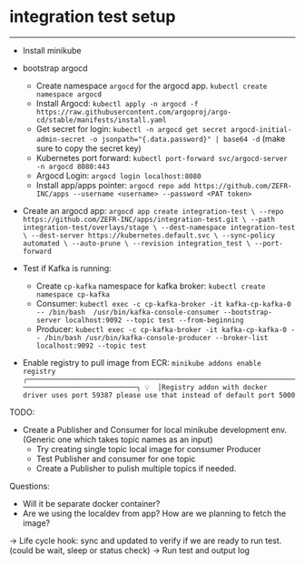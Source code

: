 # integration test setup
---
* Install minikube
* bootstrap argocd
  * Create namespace `argocd` for the argocd app. `kubectl create namespace argocd`
  * Install Argocd: `kubectl apply -n argocd -f https://raw.githubusercontent.com/argoproj/argo-cd/stable/manifests/install.yaml`
  * Get secret for login: `kubectl -n argocd get secret argocd-initial-admin-secret -o jsonpath="{.data.password}" | base64 -d` (make sure to copy the secret key)
  * Kubernetes port forward: `kubectl port-forward svc/argocd-server -n argocd 8080:443`
  * Argocd Login: `argocd login localhost:8080`
  * Install app/apps pointer: `argocd repo add https://github.com/ZEFR-INC/apps --username <username> --password <PAT token>`
* Create an argocd app:
  `argocd app create integration-test \
  --repo https://github.com/ZEFR-INC/apps/integration-test.git \
  --path integration-test/overlays/stage \
  --dest-namespace integration-test \
  --dest-server https://kubernetes.default.svc \
  --sync-policy automated \
  --auto-prune \
  --revision integration_test \
  --port-forward`

* Test if Kafka is running:
  * Create `cp-kafka` namespace for kafka broker: `kubectl create namespace cp-kafka`
  * Consumer: `kubectl exec -c cp-kafka-broker -it kafka-cp-kafka-0 -- /bin/bash  /usr/bin/kafka-console-consumer --bootstrap-server localhost:9092 --topic test --from-beginning`
  * Producer: `kubectl exec -c cp-kafka-broker -it kafka-cp-kafka-0 -- /bin/bash /usr/bin/kafka-console-producer --broker-list localhost:9092 --topic test`


* Enable registry to pull image from ECR:
`minikube addons enable registry
    ╭──────────────────────────────────────────────────────────────────────────────────────────────╮
💡  │Registry addon with docker driver uses port 59387 please use that instead of default port 5000`



TODO:
* Create a Publisher and Consumer for local minikube development env. (Generic one which takes topic names as an input)
  * Try creating single topic local image for consumer Producer
  * Test Publisher and consumer for one topic
  * Create a Publisher to pulish multiple topics if needed.


Questions:
- Will it be separate docker container?
- Are we using the localdev from app? How are we planning to fetch the image?

-> Life cycle hook: sync and updated to verify if we are ready to run test. (could be wait, sleep or status check)
-> Run test and output log
